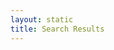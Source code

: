 ```yaml
---
layout: static
title: Search Results
---
```


<script>
  (function() {
    var cx = '009421262263922536634:1b8giqlxzow';
    var gcse = document.createElement('script'); gcse.type = 'text/javascript'; gcse.async = true;
    gcse.src = (document.location.protocol == 'https:' ? 'https:' : 'http:') +
        '//www.google.com/cse/cse.js?cx=' + cx;
    var s = document.getElementsByTagName('script')[0]; s.parentNode.insertBefore(gcse, s);
  })();
</script>

<div>
<gcse:searchresults-only></gcse:searchresults-only> 
</div>